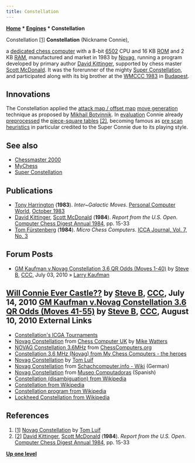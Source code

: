 ```yaml
---
title: Constellation
---
```

**[Home](Home "Home") * [Engines](Engines "Engines") * Constellation**

[](http://www.xs4all.nl/%7Etluif/chescom/EngNovConst.html) Constellation <a id="cite-note-1" href="#cite-ref-1">[1]</a>
**Constellation** (Nickname Connie),

a [dedicated chess computer](Dedicated_Chess_Computers "Dedicated Chess Computers") with a 8-bit [6502](6502 "6502") CPU and 16 KB [ROM](Memory#ROM "Memory") and 2 KB [RAM](Memory#RAM "Memory"), manufactured and market in 1983 by [Novag](Novag "Novag"), running a program developed by primary author [David Kittinger](David_Kittinger "David Kittinger"), supported by chess master [Scott McDonald](Scott_McDonald "Scott McDonald"). It was the forerunner of the mighty [Super Constellation](Super_Constellation "Super Constellation"), and participated along with its big brother at the [WMCCC 1983](WMCCC_1983 "WMCCC 1983") in [Budapest](https://en.wikipedia.org/wiki/Budapest).

## Innovations

The Constellation applied the [attack map / offset map](Vector_Attacks "Vector Attacks") [move generation](Move_Generation "Move Generation") technique as proposed by [Mikhail Botvinnik](Mikhail_Botvinnik "Mikhail Botvinnik"). In [evaluation](Evaluation "Evaluation") Connie already [preprocessed](Piece-Square_Tables#Preprocessing "Piece-Square Tables") the [piece-square tables](Piece-Square_Tables "Piece-Square Tables") <a id="cite-note-2" href="#cite-ref-2">[2]</a>, becoming famous as [pre scan heuristics](Oracle "Oracle") in particular credited to the Super Connie due to its playing style.

## See also

- [Chessmaster 2000](Chessmaster#2000 "Chessmaster")
- [MyChess](MyChess "MyChess")
- [Super Constellation](Super_Constellation "Super Constellation")

## Publications

- [Tony Harrington](Tony_Harrington "Tony Harrington") (**1983**). *Inter~Galactic Moves*. [Personal Computer World](Personal_Computer_World "Personal Computer World"), [October 1983](http://www.chesscomputeruk.com/html/publication_archive_1983.html)
- [David Kittinger](David_Kittinger "David Kittinger"), [Scott McDonald](Scott_McDonald "Scott McDonald") (**1984**). *Report from the U.S. Open*. [Computer Chess Digest Annual 1984](Computer_Chess_Reports "Computer Chess Reports"), pp. 15-33
- [Tom Fürstenberg](Tom_F%C3%BCrstenberg "Tom Fürstenberg") (**1984**). *Micro Chess Computers*. [ICCA Journal, Vol. 7, No. 3](ICGA_Journal#7_3 "ICGA Journal")

## Forum Posts

- [GM Kaufman v.Novag Constellation 3.6 QR Odds (Moves 1-40)](http://www.talkchess.com/forum/viewtopic.php?t=35278) by [Steve B](Steve_Blincoe "Steve Blincoe"), [CCC](CCC "CCC"), July 03, 2010 » [Larry Kaufman](Larry_Kaufman "Larry Kaufman")

## [Will Connie Ever Castle??](http://www.talkchess.com/forum/viewtopic.php?t=35427) by [Steve B](Steve_Blincoe "Steve Blincoe"), [CCC](CCC "CCC"), July 14, 2010 [GM Kaufman v.Novag Constellation 3.6 QR Odds (Moves 41-55)](http://www.talkchess.com/forum/viewtopic.php?t=35754) by [Steve B](Steve_Blincoe "Steve Blincoe"), [CCC](CCC "CCC"), August 10, 2010 External Links

- [Constellation's ICGA Tournaments](https://www.game-ai-forum.org/icga-tournaments/program.php?id=477)
- [Novag Constellation](http://www.chesscomputeruk.com/html/novag_constellation.html) from [Chess Computer UK](http://www.chesscomputeruk.com/index.html) by [Mike Watters](Mike_Watters "Mike Watters")
- [NOVAG Constellation 3.6MHz](http://www.ismenio.com/chess_novag_constellation_36.html) from [ChessComputers.org](http://www.ismenio.com/chess_computers.html)
- [Constellation 3.6 MHz (Novag) from My Chess Computers - the heroes](http://electronicchess.free.fr/heroes.html#constellation)
- [Novag Constellation](http://www.xs4all.nl/%7Etluif/chescom/EngNovConst.html) by [Tom Luif](Tom_Luif "Tom Luif")
- [Novag Constellation](http://www.schach-computer.info/wiki/index.php/Novag_Constellation) from [Schachcomputer.info - Wiki](http://www.schach-computer.info/wiki/index.php/Hauptseite_En) (German)
- [Novag Constellation](http://www.meca-web.es/museo/novagcons/novagcons.htm) from [Museo Computadoras](http://www.meca-web.es/museo.htm) (Spanish)
- [Constellation (disambiguation) from Wikipedia](https://en.wikipedia.org/wiki/Constellation_%28disambiguation%29)
- [Constellation from Wikipedia](https://en.wikipedia.org/wiki/Constellation)
- [Constellation program from Wikipedia](https://en.wikipedia.org/wiki/Constellation_program)
- [Lockheed Constellation from Wikipedia](https://en.wikipedia.org/wiki/Lockheed_Constellation)

## References

1. <a id="cite-ref-1" href="#cite-note-1">[1]</a> [Novag Constellation](http://www.xs4all.nl/%7Etluif/chescom/EngNovConst.html) by [Tom Luif](Tom_Luif "Tom Luif")
1. <a id="cite-ref-2" href="#cite-note-2">[2]</a> [David Kittinger](David_Kittinger "David Kittinger"), [Scott McDonald](Scott_McDonald "Scott McDonald") (**1984**). *Report from the U.S. Open*. [Computer Chess Digest Annual 1984](Computer_Chess_Reports "Computer Chess Reports"), pp. 15-33

**[Up one level](Engines "Engines")**

